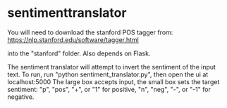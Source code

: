 # sentimenttranslator

You will need to download the stanford POS tagger from:
https://nlp.stanford.edu/software/tagger.html

into the "stanford" folder. Also depends on Flask.


The sentiment translator will attempt to invert the sentiment of the input text. To run, run "python sentiment_translator.py", then open the ui at localhost:5000
The large box accepts input, the small box sets the target sentiment: "p", "pos", "+", or "1" for positive, "n", "neg", "-", or "-1" for negative. 